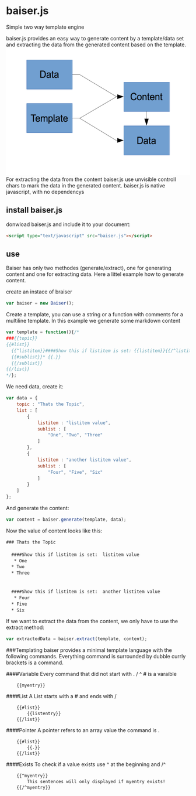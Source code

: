 # baiser.js
Simple two way template engine

baiser.js provides an easy way to generate content by a template/data set and extracting the data from the generated content based on the template.
![baiser.js flow](https://github.com/jailkey/baiser/blob/master/doc/image/baiser-flow.png)
For extracting the data from the content baiser.js use unvisible controll chars to mark the data in the generated content.
baiser.js is native javascript, with no dependencys

## install baiser.js
donwload baiser.js and include it to your document:

```html
<script type="text/javascript" src="baiser.js"></script>
```

## use
Baiser has only two methodes (generate/extract), one for generating content and one for extracting data.
Here a littel example how to generate content.

create an instace of braiser
```javascript
var baiser = new Baiser();
```

Create a template, you can use a string or a function with comments for a multiline template.
In this example we generate some markdown content
```javascript
var template = function(){/*
###{{topic}}
{{#list}}
  {{^listitem}}####Show this if listitem is set: {{listitem}}{{/^listitem}}
  {{#sublist}}* {{.}}
  {{/sublist}}
{{/list}}
*/};
```
We need data, create it:
```javascript
var data = {
	topic : "Thats the Topic",
	list : [
		{
			listitem : "listitem value",
			sublist : [
				"One", "Two", "Three"
			]
		},
		{
			listitem : "another listitem value",
			sublist : [
				"Four", "Five", "Six"
			]
		}
	]
};
```
And generate the content:
```javascript
var content = baiser.generate(template, data);
```

Now the value of content looks like this:
```markdown
###￻Thats the Topicﾠ
￹‎
  ####Show this if listitem is set: ￻listitem valueﾠ
  ￹‎* ​One⁣
  ‏‎* ​Two⁣
  ‏‎* ​Three⁣
  ‏￺
‏‎
  ####Show this if listitem is set: ￻another listitem valueﾠ
  ￹‎* ​Four⁣
  ‏‎* ​Five⁣
  ‏‎* ​Six⁣
```

If we want to extract the data from the content, we only have to use the extract method:
```javascript
var extractedData = baiser.extract(template, content);

```

###Templating
baiser provides a minimal template language with the following commands.
Everything command is surrounded by dubble currly brackets is a command.

####Variable
Every command that did not start with . / ^ # is a varaible
```
	{{myentry}}
```

####List
A List starts with a # and ends with /
```
	{{#list}}
		{{listentry}}
	{{/list}}
```

####Pointer
A pointer refers to an array value the command is .
```
	{{#list}}
		{{.}}
	{{/list}}
```

####Exists
To check if a value exists use ^ at the beginning and /^
```
	{{^myentry}}
		This sentences will only displayed if myentry exists!
	{{/^myentry}}

```











